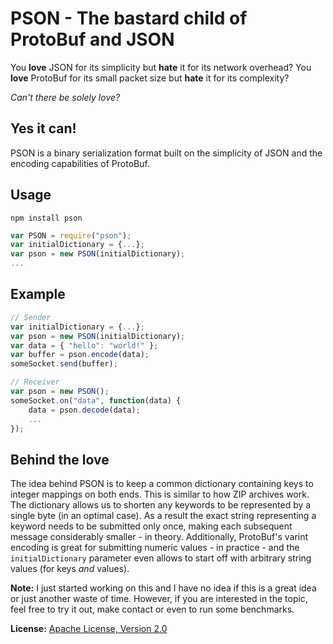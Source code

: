 PSON - The bastard child of ProtoBuf and JSON
=============================================
You **love** JSON for its simplicity but **hate** it for its network overhead?
You **love** ProtoBuf for its small packet size but **hate** it for its complexity?

*Can't there be solely love?*

Yes it can!
-----------
PSON is a binary serialization format built on the simplicity of JSON and the encoding capabilities of ProtoBuf.

Usage
-----
`npm install pson`

```js
var PSON = require("pson");
var initialDictionary = {...};
var pson = new PSON(initialDictionary);
...
```

Example
-------
```js
// Sender
var initialDictionary = {...};
var pson = new PSON(initialDictionary);
var data = { "hello": "world!" };
var buffer = pson.encode(data);
someSocket.send(buffer);
```

```js
// Receiver
var pson = new PSON();
someSocket.on("data", function(data) {
    data = pson.decode(data);
    ...
});
```

Behind the love
---------------
The idea behind PSON is to keep a common dictionary containing keys to integer mappings on both ends. This is similar to
how ZIP archives work. The dictionary allows us to shorten any keywords to be represented by a single byte (in an optimal
case). As a result the exact string representing a keyword needs to be submitted only once, making each subsequent
message considerably smaller - in theory. Additionally, ProtoBuf's varint encoding is great for submitting
numeric values - in practice - and the `initialDictionary` parameter even allows to start off with arbitrary string
values (for keys _and_ values).

**Note:** I just started working on this and I have no idea if this is a great idea or just another waste of time.
However, if you are interested in the topic, feel free to try it out, make contact or even to run some benchmarks.

**License:** [Apache License, Version 2.0](http://opensource.org/licenses/Apache-2.0)
